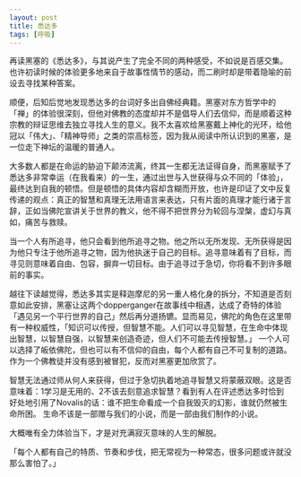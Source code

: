 ```yaml
---
layout: post
title: 悉达多
tags: [呼吸]
---
```


再读黑塞的《悉达多》，与其说产生了完全不同的两种感受，不如说是百感交集。也许初读时候的体验更多地来自于故事性情节的感动，而二刷时却是带着隐喻的前设去寻找某种答案。

顺便，后知后觉地发现悉达多的台词好多出自佛经典籍。黑塞对东方哲学中的「禅」的体验很深刻，但他对佛教的态度却并不是倡导人们去信仰，而是顺着这种宗教的辩证思维去独立寻找人生的意义。我不太喜欢给黑塞戴上神化的光环，给他冠以「伟大」、「精神导师」之类的崇高标签，因为我从阅读中所认识到的黑塞，是一位走下神坛的温暖的普通人。

大多数人都是在命运的胁迫下颠沛流离，终其一生都无法证得自身，而黑塞赋予了悉达多非常幸运（在我看来）的一生，通过出世与入世获得与众不同的「体验」，最终达到自我的顿悟。但是顿悟的具体内容却含糊而开放，也许是印证了文中反复传递的观点：真正的智慧和真理无法用语言来表达，只有片面的真理才能行诸于言辞，正如当佛陀宣讲关于世界的教义，他不得不把世界分为轮回与涅槃，虚幻与真如，痛苦与救赎。

当一个人有所追寻，他只会看到他所追寻之物。他之所以无所发现、无所获得是因为他只专注于他所追寻之物，因为他执迷于自己的目标。追寻意味着有了目标，而寻见则意味着自由、包容，摒弃一切目标。由于追寻过于急切，你将看不到许多眼前的事实。

越往下读越觉得，悉达多其实是释迦摩尼的另一重人格化身的拆分，不知道是否刻意如此安排，黑塞让这两个dopperganger在故事线中相遇，达成了奇特的体验「遇见另一个平行世界的自己」然后再分道扬镳。显而易见，佛陀的角色在这里带有一种权威性，「知识可以传授，但智慧不能。人们可以寻见智慧，在生命中体现出智慧，以智慧自强，以智慧来创造奇迹，但人们不可能去传授智慧。」 一个人可以选择了皈依佛陀，但也可以有不信仰的自由，每个人都有自己不可复制的道路。作为一个佛教徒并没有感到被冒犯，反而对黑塞更加欣赏了。

智慧无法通过师从何人来获得，但过于急切执着地追寻智慧又将蒙蔽双眼。这是否意味着：1学习是无用的、2不该去刻意追求智慧？看到有人在评述悉达多时恰到好处地引用了Novalis的话：谁不把生命看成一个自我毁灭的幻影，谁就仍然被生命所困。 生命不该是一部赠与我们的小说，而是一部由我们制作的小说。

大概唯有全力体验当下，才是对充满寂灭意味的人生的解脱。

「每个人都有自己的特质、节奏和步伐，把无常视为一种常态，很多问题或许就没那么害怕了。」
